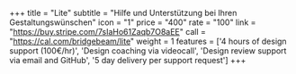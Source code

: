 +++
title = "Lite"
subtitle = "Hilfe und Unterstützung bei Ihren Gestaltungswünschen"
icon = "1"
price = "400"
rate = "100"
link = "https://buy.stripe.com/7sIaHo61Zaqb7O8aEE"
call = "https://cal.com/bridgebeam/lite"
weight = 1
features = ['4 hours of design support (100€/hr)', 'Design coaching via videocall', 'Design review support via email and GitHub', '5 day delivery per support request']
+++